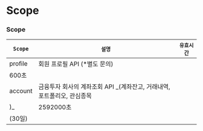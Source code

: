 # Scope

### Scope

| **`Scope`** | **`설명`** | **`유효시간`** |
| --- | --- | --- |
| profile | 회원 프로필 API \(\*별도 문의\) | 600초 |
| account |  금융투자 회사의 계좌조회 API _\(계좌잔고, 거래내역, 포트폴리오, 관심종목\)_ | 2592000초 \(30일\) |



